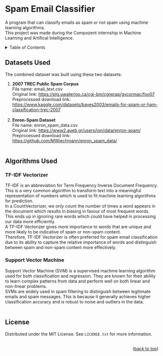 # Spam Email Classifier
A program that can classify emails as spam or not spam using machine learning algorithms. </br>
This project was made during the Compozent internship in Machine Learning and Artifical Intelligence.

<!-- TABLE OF CONTENTS -->
<details>
  <summary>Table of Contents</summary>
  <ol>
    <li>
      <a href="#Datasets Used">Datasets Used</a>
    </li>
    <li>
      <a href="#Algorithms Used">Algorithms Used</a>
      <ul>
        <li><a href="#TF-IDF Vectorizer">TF-IDF Vectorizer</a></li>
        <li><a href="#Support Vector Machine">Support Vector Machine</a></li>
      </ul>
    </li>
    <li><a href="#License">License</a></li>
  </ol>
</details>


## Datasets Used
The combined dataset was built using these two datasets:
  1. <b>2007 TREC Public Spam Corpus</b> </br>
  File name: email_text.csv </br>
  Original link: https://plg.uwaterloo.ca/cgi-bin/cgiwrap/gvcormac/foo07 </br>
  Preprocessed download link: https://www.kaggle.com/datasets/bayes2003/emails-for-spam-or-ham-classification-trec-2007 </br> </br>
  2. <b>Enron-Spam Dataset</b> </br>
  File name: enron_spam_data.csv </br>
  Original link: https://www2.aueb.gr/users/ion/data/enron-spam/ </br>
  Preprocessed download link: https://github.com/MWiechmann/enron_spam_data/ </br> </br>


## Algorithms Used
### TF-IDF Vectorizer
TF-IDF is an abbreviation for Term Frequency Inverse Document Frequency. This is a very common algorithm to transform text into a meaningful representation of numbers which is used to fit machine learning algorithms for prediction.  </br>
In a CountVectorizer, we only count the number of times a word appears in the document which results in biasing in favour of most frequent words. This ends up in ignoring rare words which could have helped in processing our data more efficiently. </br>
A TF-IDF Vectorizer gives more importance to words that are unique and more likely to be indicative of spam or non-spam content. </br>
Therefore, TF-IDF Vectorizer is often preferred for spam email classification due to its ability to capture the relative importance of words and distinguish between spam and non-spam content more effectively.

### Support Vector Machine
Support Vector Machine (SVM) is a supervised machine learning algorithm used for both classification and regression. They are known for their ability to learn complex patterns from data and perform well on both linear and non-linear problems. </br>
SVMs are widely used in spam filtering to distinguish between legitimate emails and spam messages. This is because it generally achieves higher classification accuracy and is robust to noise and outliers in the data. </br> </br>


## License
Distributed under the MIT License. See `LICENSE.txt` for more information. </br> </br>

<p align="right">(<a href="#Spam Email Classifier">back to top</a>)</p>
